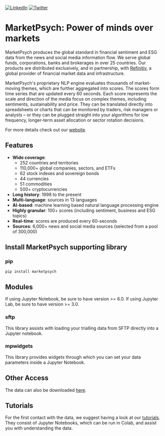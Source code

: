 [![LinkedIn][linkedin-shield]][linkedin-url]
[![Twitter][twitter-shield]][twitter-url]

# MarketPsych: Power of minds over markets

MarketPsych produces the global standard in financial sentiment and ESG data from the news and social media information flow. We serve global funds, corporations, banks and brokerages in over 25 countries. Our products are distributed exclusively, and in partnership, with [Refinitiv](https://www.refinitiv.com/en), a global provider of financial market data and infrastructure.

MarketPsych's proprietary NLP engine evaluates thousands of market-moving themes, which are further aggregated into scores. The scores form time series that are updated every 60 seconds. Each score represents the scale and direction of the media focus on complex themes, including sentiments, sustainability and price. They can be translated directly into spreadsheets or charts that can be monitored by traders, risk managers or analysts – or they can be plugged straight into your algorithms for low frequency, longer-term asset allocation or sector rotation decisions.

For more details check out our [website](https://www.marketpsych.com/).

## Features

* **Wide coverage**:
    * 252 countries and territories
    * 110,000+ global companies, sectors, and ETFs
    * 62 stock indexes and sovereign bonds
    * 44 currencies
    * 51 commodities
    * 500+ cryptocurrencies
* **Long history**: 1998 to the present
* **Multi-language**: sources in 13 languages
* **AI-based**: machine learning based natural language processing engine
* **Highly granular**: 100+ scores (including sentiment, business and ESG topics)
* **Real-time**: scores are produced every 60-seconds
* **Sources**: 6,000+ news and social media sources (selected from a pool of 300,000)

## Install MarketPsych supporting library

### pip  
```
pip install marketpsych
```

## Modules
If using Jupyter Notebook, be sure to have version >= 6.0. If using Jupyter Lab, be sure to have version >= 3.0.

### sftp
This library assists with loading your trialling data from SFTP directly into a Jupyter notebook.

### mpwidgets
This library provides widgets through which you can set your data parameters inside a Jupyter Notebook.

## Other Access
The data can also be downloaded [here](https://download.marketpsychdata.com).

## Tutorials  
For the first contact with the data, we suggest having a look at our [tutorials](https://github.com/marketpsych/marketpsych/tree/main/notebooks). They consist of Jupyter Notebooks, which can be run in Colab, and assist you with understanding the data.


[linkedin-shield]: https://img.shields.io/badge/LinkedIn-blue?style=flat&logo=linkedin&labelColor=blue
[linkedin-url]: https://www.linkedin.com/company/marketpsych-advisor-llc
[twitter-shield]: https://img.shields.io/twitter/url?style=social&url=https%3A%2F%2Ftwitter.com%2Fmarketpsychdata
[twitter-url]: https://twitter.com/marketpsychdata
